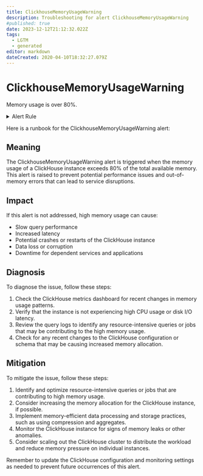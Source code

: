 ```yaml
---
title: ClickhouseMemoryUsageWarning
description: Troubleshooting for alert ClickhouseMemoryUsageWarning
#published: true
date: 2023-12-12T21:12:32.022Z
tags: 
  - LGTM
  - generated
editor: markdown
dateCreated: 2020-04-10T18:32:27.079Z
---
```


# ClickhouseMemoryUsageWarning

Memory usage is over 80%.

<details>
  <summary>Alert Rule</summary>

{{% rule "clickhouse/clickhouse-internal.yml" "ClickhouseMemoryUsageWarning" %}}

{{% comment %}}

```yaml
alert: ClickhouseMemoryUsageWarning
expr: ClickHouseAsyncMetrics_CGroupMemoryUsed / ClickHouseAsyncMetrics_CGroupMemoryTotal * 100 > 80
for: 5m
labels:
    severity: warning
annotations:
    summary: ClickHouse Memory Usage Warning (instance {{ $labels.instance }})
    description: |-
        Memory usage is over 80%.
          VALUE = {{ $value }}
          LABELS = {{ $labels }}
    runbook: https://github.com/srerun/prometheus-alerts/blob/main/content/runbooks/clickhouse-internal/ClickhouseMemoryUsageWarning.md

```

{{% /comment %}}

</details>


Here is a runbook for the ClickhouseMemoryUsageWarning alert:

## Meaning

The ClickhouseMemoryUsageWarning alert is triggered when the memory usage of a ClickHouse instance exceeds 80% of the total available memory. This alert is raised to prevent potential performance issues and out-of-memory errors that can lead to service disruptions.

## Impact

If this alert is not addressed, high memory usage can cause:

* Slow query performance
* Increased latency
* Potential crashes or restarts of the ClickHouse instance
* Data loss or corruption
* Downtime for dependent services and applications

## Diagnosis

To diagnose the issue, follow these steps:

1. Check the ClickHouse metrics dashboard for recent changes in memory usage patterns.
2. Verify that the instance is not experiencing high CPU usage or disk I/O latency.
3. Review the query logs to identify any resource-intensive queries or jobs that may be contributing to the high memory usage.
4. Check for any recent changes to the ClickHouse configuration or schema that may be causing increased memory allocation.

## Mitigation

To mitigate the issue, follow these steps:

1. Identify and optimize resource-intensive queries or jobs that are contributing to high memory usage.
2. Consider increasing the memory allocation for the ClickHouse instance, if possible.
3. Implement memory-efficient data processing and storage practices, such as using compression and aggregates.
4. Monitor the ClickHouse instance for signs of memory leaks or other anomalies.
5. Consider scaling out the ClickHouse cluster to distribute the workload and reduce memory pressure on individual instances.

Remember to update the ClickHouse configuration and monitoring settings as needed to prevent future occurrences of this alert.